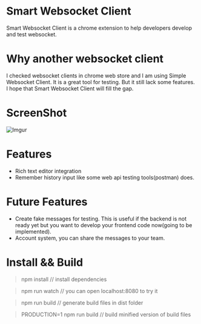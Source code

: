 # Smart Websocket Client
Smart Websocket Client is a chrome extension to help developers develop and test websocket.

# Why another websocket client
I checked websocket clients in chrome web store and I am using Simple Websocket Client. It is a great tool for testing. But it still lack some features. I hope that Smart Websocket Client will fill the gap.

# ScreenShot
![Imgur](http://i.imgur.com/VUcGU7e.jpg)

# Features
* Rich text editor integration
* Remember history input like some web api testing tools(postman) does.

# Future Features
* Create fake messages for testing. This is useful if the backend is not ready yet but you want to develop your frontend code now(going to be implemented).
* Account system, you can share the messages to your team. 

# Install && Build

> npm install // install dependencies

> npm run watch // you can open localhost:8080 to try it

> npm run build // generate build files in dist folder

> PRODUCTION=1 npm run build // build minified version of build files
